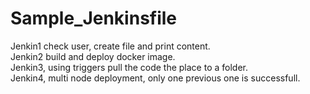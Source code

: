 # Sample_Jenkinsfile
Jenkin1 check user, create file and print content.  
Jenkin2 build and deploy docker image.  
Jenkin3, using triggers pull the code the place to a folder.  
Jenkin4, multi node deployment, only one previous one is successfull. 

